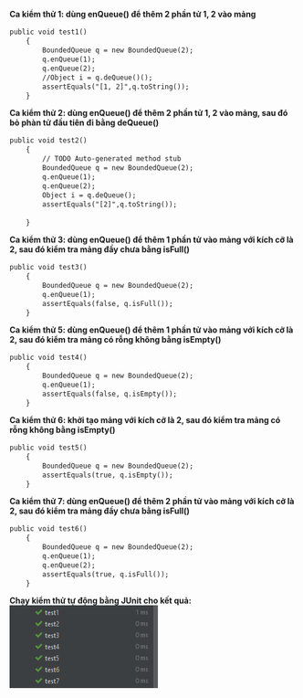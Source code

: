 **Ca kiểm thử 1: dùng enQueue() để thêm 2 phần tử 1, 2 vào mảng**
```
public void test1()
    {
        BoundedQueue q = new BoundedQueue(2);
        q.enQueue(1);
        q.enQueue(2);
        //Object i = q.deQueue()();
        assertEquals("[1, 2]",q.toString());
    }
```
**Ca kiểm thử 2: dùng enQueue() để thêm 2 phần tử 1, 2 vào mảng, sau đó bỏ phàn tử đầu tiên đi bằng deQueue()**
```
public void test2()
    {
        // TODO Auto-generated method stub
        BoundedQueue q = new BoundedQueue(2);
        q.enQueue(1);
        q.enQueue(2);
        Object i = q.deQueue();
        assertEquals("[2]",q.toString());

    }
```
**Ca kiểm thử 3: dùng enQueue() để thêm 1 phần tử vào mảng với kích cỡ là 2, sau đó kiểm tra mảng đầy chưa bằng isFull()**
```
public void test3()
    {
        BoundedQueue q = new BoundedQueue(2);
        q.enQueue(1);
        assertEquals(false, q.isFull());
    }
```
**Ca kiểm thử 5: dùng enQueue() để thêm 1 phần tử vào mảng với kích cỡ là 2, sau đó kiểm tra mảng có rỗng không bằng isEmpty()**
```
public void test4()
    {
        BoundedQueue q = new BoundedQueue(2);
        q.enQueue(1);
        assertEquals(false, q.isEmpty());
    }
```
**Ca kiểm thử 6: khởi tạo mảng với kích cỡ là 2, sau đó kiểm tra mảng có rỗng không bằng isEmpty()**
```
public void test5()
    {
        BoundedQueue q = new BoundedQueue(2);
        assertEquals(true, q.isEmpty());
    }
```
**Ca kiểm thử 7: dùng enQueue() để thêm 2 phần tử vào mảng với kích cỡ là 2, sau đó kiểm tra mảng đầy chưa bằng isFull()**
```
public void test6()
    {
        BoundedQueue q = new BoundedQueue(2);
        q.enQueue(1);
        q.enQueue(2);
        assertEquals(true, q.isFull());
    }
```
**Chạy kiểm thử tự động bằng JUnit cho kết quả:**
![TestResult](./images/Chapter3-3_Image1.png)



